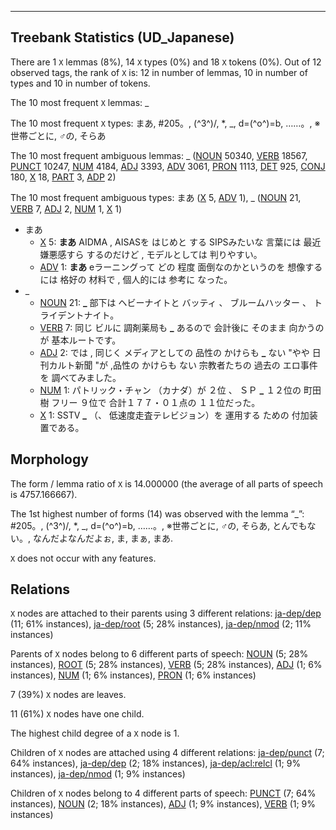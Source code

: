 

--------------------------------------------------------------------------------

## Treebank Statistics (UD_Japanese)

There are 1 `X` lemmas (8%), 14 `X` types (0%) and 18 `X` tokens (0%).
Out of 12 observed tags, the rank of `X` is: 12 in number of lemmas, 10 in number of types and 10 in number of tokens.

The 10 most frequent `X` lemmas: _

The 10 most frequent `X` types:  まあ, #205。, (^3^)/, *, _, d=(^o^)=b, ……。, ※世帯ごとに, ♂の, そらあ

The 10 most frequent ambiguous lemmas: _ ([NOUN]() 50340, [VERB]() 18567, [PUNCT]() 10247, [NUM]() 4184, [ADJ]() 3393, [ADV]() 3061, [PRON]() 1113, [DET]() 925, [CONJ]() 180, [X]() 18, [PART]() 3, [ADP]() 2)

The 10 most frequent ambiguous types:  まあ ([X]() 5, [ADV]() 1), _ ([NOUN]() 21, [VERB]() 7, [ADJ]() 2, [NUM]() 1, [X]() 1)


* まあ
  * [X]() 5: <b>まあ</b> AIDMA , AISASを はじめと する SIPSみたいな 言葉には 最近 嫌悪感すら するのだけど , モデルとしては 判りやすい。
  * [ADV]() 1: <b>まあ</b> eラーニングって どの 程度 面倒なのかというのを 想像するには 格好の 材料で , 個人的には 参考に なった。
* _
  * [NOUN]() 21: <b>_</b> 部下は ヘビーナイトと バッティ 、 ブルームハッター 、 トライデントナイト。
  * [VERB]() 7: 同じ ビルに 調剤薬局も <b>_</b> あるので 会計後に そのまま 向かうのが 基本ルートです。
  * [ADJ]() 2: では , 同じく メディアとしての 品性の かけらも <b>_</b> ない "やや 日刊カルト新聞 "が ,品性の かけらも ない 宗教者たちの 過去の エロ事件を 調べてみました。
  * [NUM]() 1: パトリック・チャン （カナダ）が ２位 、 ＳＰ <b>_</b> １２位の 町田樹 フリー ９位で 合計１７７・０１点の １１位だった。
  * [X]() 1: SSTV <b>_</b> （、 低速度走査テレビジョン）を 運用する ための 付加装置である。

## Morphology

The form / lemma ratio of `X` is 14.000000 (the average of all parts of speech is 4757.166667).

The 1st highest number of forms (14) was observed with the lemma “_”: #205。, (^3^)/, *, _, d=(^o^)=b, ……。, ※世帯ごとに, ♂の, そらあ, とんでもない。, なんだよなんだよぉ, ま, まぁ, まあ.

`X` does not occur with any features.


## Relations

`X` nodes are attached to their parents using 3 different relations: [ja-dep/dep]() (11; 61% instances), [ja-dep/root]() (5; 28% instances), [ja-dep/nmod]() (2; 11% instances)

Parents of `X` nodes belong to 6 different parts of speech: [NOUN]() (5; 28% instances), [ROOT]() (5; 28% instances), [VERB]() (5; 28% instances), [ADJ]() (1; 6% instances), [NUM]() (1; 6% instances), [PRON]() (1; 6% instances)

7 (39%) `X` nodes are leaves.

11 (61%) `X` nodes have one child.

The highest child degree of a `X` node is 1.

Children of `X` nodes are attached using 4 different relations: [ja-dep/punct]() (7; 64% instances), [ja-dep/dep]() (2; 18% instances), [ja-dep/acl:relcl]() (1; 9% instances), [ja-dep/nmod]() (1; 9% instances)

Children of `X` nodes belong to 4 different parts of speech: [PUNCT]() (7; 64% instances), [NOUN]() (2; 18% instances), [ADJ]() (1; 9% instances), [VERB]() (1; 9% instances)

